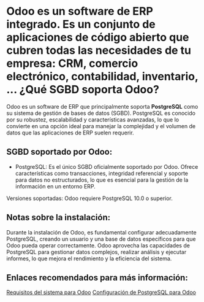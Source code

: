 # Odoo es un software de ERP integrado. Es un conjunto de aplicaciones de código abierto que cubren todas las necesidades de tu empresa: CRM, comercio electrónico, contabilidad, inventario, ... ¿Qué SGBD soporta Odoo?

Odoo es un software de ERP que principalmente soporta __PostgreSQL__ como su sistema de gestión de bases de datos (SGBD). PostgreSQL es conocido por su robustez, escalabilidad y características avanzadas, lo que lo convierte en una opción ideal para manejar la complejidad y el volumen de datos que las aplicaciones de ERP suelen requerir.

## SGBD soportado por Odoo:
* PostgreSQL:
Es el único SGBD oficialmente soportado por Odoo. Ofrece características como transacciones, integridad referencial y soporte para datos no estructurados, lo que es esencial para la gestión de la información en un entorno ERP.

Versiones soportadas: Odoo requiere PostgreSQL 10.0 o superior.

## Notas sobre la instalación:

Durante la instalación de Odoo, es fundamental configurar adecuadamente PostgreSQL, creando un usuario y una base de datos específicos para que Odoo pueda operar correctamente.
Odoo aprovecha las capacidades de PostgreSQL para gestionar datos complejos, realizar análisis y ejecutar informes, lo que mejora el rendimiento y la eficiencia del sistema.

## Enlaces recomendados para más información:

[Requisitos del sistema para Odoo](https://www.conati.gob.ve/wp-content/uploads/ERP-ADMINISTRATIVO-ODDO.pdf)
[Configuración de PostgreSQL para Odoo](https://www.odoo.com/documentation/17.0/es/administration/on_premise/source.html)
